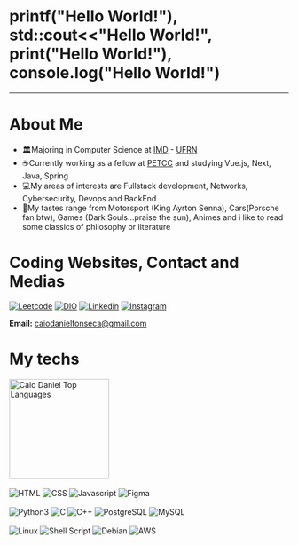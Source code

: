 # printf("Hello World!"), std::cout<<"Hello World!", print("Hello World!"), console.log("Hello World!")
---
# About Me 
- 🏛️Majoring in Computer Science at [IMD](https://www.metropoledigital.ufrn.br/portal/) - [UFRN](https://www.ufrn.br)
- ☕Currently working as a fellow at [PETCC](petcc.dimap.ufrn.br) and studying Vue.js, Next, Java, Spring 
- 💻My areas of interests are Fullstack development, Networks, Cybersecurity, Devops and BackEnd
- 🔆My tastes range from Motorsport (King Ayrton Senna), Cars(Porsche fan btw), Games (Dark Souls...praise the sun), Animes and i like to read some classics of philosophy or literature

# Coding Websites, Contact and Medias
[![Leetcode](https://img.shields.io/badge/-LeetCode-FFA116?style=for-the-badge&logo=LeetCode&logoColor=black)](https://leetcode.com/Kaka777/)
[![DIO](https://img.shields.io/website?label=DIOCOURSES&style=for-the-badge&url=https://DIO/)](https://web.dio.me/users/caiodanielfonseca?tab=skills)
[![Linkedin](https://img.shields.io/badge/LinkedIn-0077B5?style=for-the-badge&logo=linkedin&logoColor=white)](https://www.linkedin.com/in/caio-daniel-1b8951269/)
[![Instagram](https://img.shields.io/badge/Instagram-E4405F?style=for-the-badge&logo=instagram&logoColor=white)](https://www.instagram.com/caio_kaka_/?next=%2F)

**Email:** caiodanielfonseca@gmail.com

# My techs
<a href="https://github-readme-stats.vercel.app/api/top-langs/?username=Caio2a7">
        <img height="180em" src="https://github-readme-stats.vercel.app/api/top-langs/?username=Caio2a7&layout=compact&theme=react&langs_count=8" alt="Caio Daniel Top Languages"/>
</a>

<div style="display: inline_block, alling-items: center"><br/>
    <img alt="HTML" src="https://img.shields.io/badge/HTML5-E34F26?style=for-the-badge&logo=html5&logoColor=white">
    <img alt="CSS" src="https://img.shields.io/badge/CSS3-1572B6?style=for-the-badge&logo=css3&logoColor=white">
    <img alt="Javascript" src="https://img.shields.io/badge/JavaScript-F7DF1E?style=for-the-badge&logo=javascript&logoColor=black">
    <img alt="Figma" src="https://img.shields.io/badge/Figma-F24E1E?style=for-the-badge&logo=figma&logoColor=white">
</div>
<div style="display: inline_block, alling-items: center"><br/>
    <img alt="Python3" src="https://img.shields.io/badge/Python-14354C?style=for-the-badge&logo=python&logoColor=white">
    <img alt="C" src="https://img.shields.io/badge/C-00599C?style=for-the-badge&logo=c&logoColor=white">
    <img alt="C++" src="https://img.shields.io/badge/C%2B%2B-00599C?style=for-the-badge&logo=c%2B%2B&logoColor=white">
    <img alt="PostgreSQL" src="https://img.shields.io/badge/PostgreSQL-316192?style=for-the-badge&logo=postgresql&logoColor=white">
    <img alt="MySQL" src="https://img.shields.io/badge/MySQL-005C84?style=for-the-badge&logo=mysql&logoColor=white">
</div>
<div style="display: inline-block, alling-items: center"><br/>
    <img alt="Linux" src="https://img.shields.io/badge/Linux-FCC624?style=for-the-badge&logo=linux&logoColor=black">
    <img alt="Shell Script"src="https://img.shields.io/badge/Shell_Script-121011?style=for-the-badge&logo=gnu-bash&logoColor=white">
    <img alt="Debian"src="https://img.shields.io/badge/Debian-A81D33?style=for-the-badge&logo=debian&logoColor=white">
    <img alt="AWS"src="https://img.shields.io/badge/Amazon_AWS-232F3E?style=for-the-badge&logo=amazon-aws&logoColor=white">
</div>
